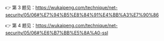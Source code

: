 👉 第 3 题见：https://wukaipeng.com/technique/net-security/05/06#%E7%94%B5%E8%84%91%E4%BB%A3%E7%90%86

👉 第 4 题见：https://wukaipeng.com/technique/net-security/05/06#%E6%B7%BB%E5%8A%A0-ssl